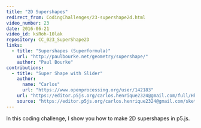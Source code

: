 ```yaml
---
title: "2D Supershapes"
redirect_from: CodingChallenges/23-supershape2d.html
video_number: 23
date: 2016-06-21
video_id: ksRoh-10lak
repository: CC_023_SuperShape2D
links:
  - title: "Supershapes (Superformula)"
    url: "http://paulbourke.net/geometry/supershape/"
    author: "Paul Bourke"
contributions:
  - title: "Super Shape with Slider"
    author:
      name: "Carlos"
      url: "https://www.openprocessing.org/user/142183"
    url: "https://editor.p5js.org/carlos.henrique2324@gmail.com/full/HkhLUiU_7"
    source: "https://editor.p5js.org/carlos.henrique2324@gmail.com/sketches/HkhLUiU_7"
---
```


In this coding challenge, I show you how to make 2D supershapes in p5.js.
